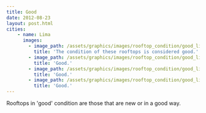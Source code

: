 ```yaml
---
title: Good
date: 2012-08-23
layout: post.html
cities:
    - name: Lima
      images:
        - image_path: /assets/graphics/images/rooftop_condition/good_lima_01.jpg
          title: 'The condition of these rooftops is considered good.'            
        - image_path: /assets/graphics/images/rooftop_condition/good_lima_02.jpg
          title: 'Good.'          
        - image_path: /assets/graphics/images/rooftop_condition/good_lima_03.jpg
          title: 'Good.'      
        - image_path: /assets/graphics/images/rooftop_condition/good_lima_04.jpg
          title: 'Good.'                                     
---
```

Rooftops in 'good' condition are those that are new or in a good way.